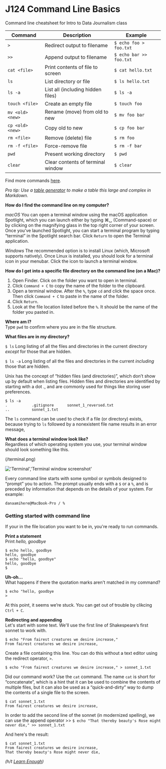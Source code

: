 # J124 Command Line Basics
Command line cheatsheet for Intro to Data Journalism class

| Command          | Description                       | Example                 |
|------------------|-----------------------------------|-------------------------|
| `>`              | Redirect output to filename       | `$ echo foo > foo.txt`  |
| `>>`             | Append output to filename         | `$ echo bar >> foo.txt` |
| `cat <file>`     | Print contents of file to screen  | `$ cat hello.txt`       |
| `ls`             | List directory or file            | `$ ls hello.txt`        |
| `ls -a`          | List all (including hidden files) | `$ ls -a`               |
| `touch <file>`   | Create an empty file              | `$ touch foo`           |
| `mv <old> <new>` | Rename (move) from old to new     | `$ mv foo bar`          |
| `cp <old> <new>` | Copy old to new                   | `$ cp foo bar`          |
| `rm <file>`      | Remove (delete) file              | `$ rm foo`              |
| `rm -f <file>`   | Force-remove file                 | `$ rm -f bar`           |
| `pwd`            | Present working directory         | `$ pwd`                 |
| `clear`          | Clear contents of terminal window | `$ clear`               |

Find more commands [here](https://github.com/0nn0/terminal-mac-cheatsheet#english-version).

*Pro tip: Use a [table generator](https://www.tablesgenerator.com/markdown_tables#) to make a table this large and complex in Markdown.*

**How do I find the command line on my computer?**

*macOS*
You can open a terminal window using the macOS application Spotlight, which you can launch either by typing ⌘␣ (Command-space) or by clicking on the magnifying glass in the top right corner of your screen. Once you’ve launched Spotlight, you can start a terminal program by typing “terminal” in the Spotlight search bar. Click `Return` to open the Terminal application.

*Windows*
The recommended option is to install Linux (which, Microsoft supports natively). Once Linux is installed, you should look for a terminal icon in your menubar. Click the icon to launch a terminal window.

**How do I get into a specific file directory on the command line (on a Mac)?**
1. Open Finder. Click on the folder you want to open in terminal.
2. Click `Command + C` to copy the name of the folder to the clipboard.
3. Open a terminal window. After the `%`, type `cd` and click the space once. Then click `Command + C` to paste in the name of the folder.
4. Click `Return`. 
5. Look at the file location listed before the `%`. It should be the name of the folder you pasted in. 

**Where am I?** <br>
Type `pwd` to confirm where you are in the file structure.

**What files are in my directory?** <br>

`$ ls` 
Long listing of all the files and directories in the current directory *except* for those that are hidden.

`$ ls -a`
Long listing of all the files and directories in the current *including* those that are hidden. 

Unix has the concept of “hidden files (and directories)”, which don’t show up by default when listing files. Hidden files and directories are identified by starting with a dot ., and are commonly used for things like storing user preferences.

```
$ ls -a
.           .gitignore      sonnet_1_reversed.txt
..          sonnet_1.txt
```

The `ls` command can be used to check if a file (or directory) exists, because trying to `ls` followed by a nonexistent file name results in an error message,

**What does a terminal window look like?** <br>
Regardless of which operating system you use, your terminal window should look something like this.

(/terminal.png)

!['Terminal','Terminal window screenshot'](https://softcover.s3.amazonaws.com/636/learn_enough_command_line/images/figures/terminal_window.png)

Every command line starts with some symbol or symbols designed to “prompt” you to action. The prompt usually ends with a `$` or a `%`, and is preceded by information that depends on the details of your system. For example:

`danaamihere@MacBook-Pro / %`

### Getting started with command line <br>
If your in the file location you want to be in, you're ready to run commands.

**Print a statement** <br>
Print *hello, goodbye*

```
$ echo hello, goodbye
hello, goodbye
$ echo "hello, goodbye"
hello, goodbye
$
```

**Uh-oh...** <br>
What happens if there the quotation marks aren't matched in my command?

```
$ echo "hello, goodbye
>
```

At this point, it seems we’re stuck. You can get out of trouble by clikcing `Ctrl + C`.

**Redirecting and appending** <br>
Let's start with some text. We'll use the first line of Shakespeare’s first sonnet to work with.

```
$ echo "From fairest creatures we desire increase,"
From fairest creatures we desire increase,
```
Create a file containing this line. You can do this without a text editor using the redirect operator, `>`.

`$ echo "From fairest creatures we desire increase," > sonnet_1.txt`

Did our command work? Use the `cat` command. The name `cat` is short for “concatenate”, which is a hint that it can be used to combine the contents of multiple files, but it can also be used as a “quick-and-dirty” way to dump the contents of a single file to the screen. 

```
$ cat sonnet_1.txt
From fairest creatures we desire increase,
```

In order to add the second line of the sonnet (in modernized spelling), we can use the append operator >>
`$ echo "That thereby beauty's Rose might never die," >> sonnet_1.txt`

And here's the result: 
```
$ cat sonnet_1.txt
From fairest creatures we desire increase,
That thereby beauty's Rose might never die,
```

*(h/t [Learn Enough](https://www.learnenough.com/))*
